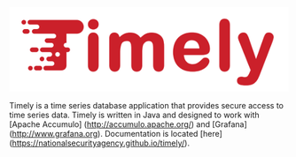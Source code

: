 ![Timely](timely-readme-logo.png)

Timely is a time series database application that provides secure access to time series data. Timely is written in Java and designed to work with [Apache Accumulo] (http://accumulo.apache.org/) and [Grafana] (http://www.grafana.org). Documentation is located [here] (https://nationalsecurityagency.github.io/timely/).
